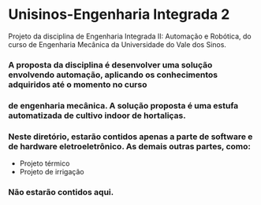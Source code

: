 # Unisinos-Engenharia Integrada 2
Projeto da disciplina de Engenharia Integrada II: Automação e Robótica, do curso de Engenharia Mecânica da Universidade do Vale dos Sinos.

### A proposta da disciplina é desenvolver uma solução envolvendo automação, aplicando os conhecimentos adquiridos até o momento no curso
### de engenharia mecânica. A solução proposta é uma estufa automatizada de cultivo indoor de hortaliças. 
### Neste diretório, estarão contidos apenas a parte de software e de hardware eletroeletrônico. As demais outras partes, como:

* Projeto térmico
* Projeto de irrigação

### Não estarão contidos aqui.

